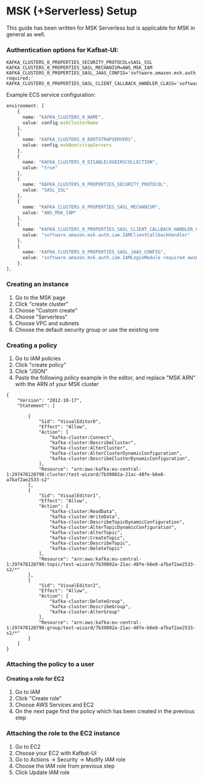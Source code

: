 # MSK (+Serverless) Setup

This guide has been written for MSK Serverless but is applicable for MSK in general as well.

### Authentication options for Kafbat-UI:

```
KAFKA_CLUSTERS_0_PROPERTIES_SECURITY_PROTOCOL=SASL_SSL
KAFKA_CLUSTERS_0_PROPERTIES_SASL_MECHANISM=AWS_MSK_IAM
KAFKA_CLUSTERS_0_PROPERTIES_SASL_JAAS_CONFIG='software.amazon.msk.auth.iam.IAMLoginModule required;'
KAFKA_CLUSTERS_0_PROPERTIES_SASL_CLIENT_CALLBACK_HANDLER_CLASS='software.amazon.msk.auth.iam.IAMClientCallbackHandler'
```

Example ECS service configuration:
```typescript
environment: [
    {
      name: "KAFKA_CLUSTERS_0_NAME",
      value: config.mskClusterName
    },
    {
      name: "KAFKA_CLUSTERS_0_BOOTSTRAPSERVERS",
      value: config.mskBootstrapServers
    },
    {
      name: "KAFKA_CLUSTERS_0_DISABLELOGDIRSCOLLECTION",
      value: "true"
    },
    {
      name: "KAFKA_CLUSTERS_0_PROPERTIES_SECURITY_PROTOCOL",
      value: "SASL_SSL"
    },
    {
      name: "KAFKA_CLUSTERS_0_PROPERTIES_SASL_MECHANISM",
      value: "AWS_MSK_IAM"
    },
    {
      name: "KAFKA_CLUSTERS_0_PROPERTIES_SASL_CLIENT_CALLBACK_HANDLER_CLASS",
      value: "software.amazon.msk.auth.iam.IAMClientCallbackHandler"
    },
    {
      name: "KAFKA_CLUSTERS_0_PROPERTIES_SASL_JAAS_CONFIG",
      value: "software.amazon.msk.auth.iam.IAMLoginModule required awsDebugCreds=true;"
    },
],
```



### Creating an instance

1. Go to the MSK page
2. Click "create cluster"
3. Choose "Custom create"
4. Choose "Serverless"
5. Choose VPC and subnets
6. Choose the default security group or use the existing one

### Creating a policy

1. Go to IAM policies
2. Click "create policy"
3. Click "JSON"
4. Paste the following policy example in the editor, and replace "MSK ARN" with the ARN of your MSK cluster

```
{
    "Version": "2012-10-17",
    "Statement": [
        
        {
            "Sid": "VisualEditor0",
            "Effect": "Allow",
            "Action": [
                "kafka-cluster:Connect",
                "kafka-cluster:DescribeCluster",
                "kafka-cluster:AlterCluster",
                "kafka-cluster:AlterClusterDynamicConfiguration",
                "kafka-cluster:DescribeClusterDynamicConfiguration",
            ],
            "Resource": "arn:aws:kafka:eu-central-1:297478128798:cluster/test-wizard/7b39802a-21ac-48fe-b6e8-a7baf2ae2533-s2"
        },
        {
            "Sid": "VisualEditor1",
            "Effect": "Allow",
            "Action": [
                "kafka-cluster:ReadData",
                "kafka-cluster:WriteData",
                "kafka-cluster:DescribeTopicDynamicConfiguration",
                "kafka-cluster:AlterTopicDynamicConfiguration",
                "kafka-cluster:AlterTopic",
                "kafka-cluster:CreateTopic",
                "kafka-cluster:DescribeTopic",
                "kafka-cluster:DeleteTopic"
            ],
            "Resource": "arn:aws:kafka:eu-central-1:297478128798:topic/test-wizard/7b39802a-21ac-48fe-b6e8-a7baf2ae2533-s2/*"
        },
        {
            "Sid": "VisualEditor2",
            "Effect": "Allow",
            "Action": [
                "kafka-cluster:DeleteGroup",
                "kafka-cluster:DescribeGroup",
                "kafka-cluster:AlterGroup"
            ],
            "Resource": "arn:aws:kafka:eu-central-1:297478128798:group/test-wizard/7b39802a-21ac-48fe-b6e8-a7baf2ae2533-s2/*"
        }
    ]
}
```

### Attaching the policy to a user

#### Creating a role for EC2

1. Go to IAM
2. Click "Create role"
3. Choose AWS Services and EC2
4. On the next page find the policy which has been created in the previous step

### Attaching the role to the EC2 instance

1. Go to EC2
2. Choose your EC2 with Kafbat-UI
3. Go to Actions -> Security -> Modify IAM role
4. Choose the IAM role from previous step
5. Click Update IAM role
